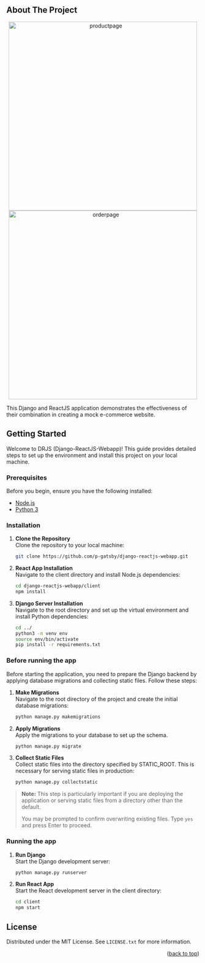 <a name="readme-top"></a>

<!-- ABOUT THE PROJECT -->

## About The Project

<div align="center"> 
<img width="492" alt="productpage" src="https://github.com/user-attachments/assets/074e29dd-8ae2-45ea-acec-cefb2cfe4409">
<img width="492" alt="orderpage" src="https://github.com/user-attachments/assets/d68758c6-b3a5-4822-9eeb-02ac2c070131">
</div>

This Django and ReactJS application demonstrates the effectiveness of their combination in creating a mock e-commerce website.

<!-- GETTING STARTED -->

## Getting Started

Welcome to DRJS (Django-ReactJS-Webapp)! This guide provides detailed steps to set up the environment and install this project on your local machine.

### Prerequisites

Before you begin, ensure you have the following installed:

- [Node.js](https://nodejs.org/)
- [Python 3](https://www.python.org/)

### Installation

1. **Clone the Repository**  
   Clone the repository to your local machine:

   ```bash
   git clone https://github.com/p-gatsby/django-reactjs-webapp.git
   ```

2. **React App Installation**  
   Navigate to the client directory and install Node.js dependencies:

   ```bash
   cd django-reactjs-webapp/client
   npm install
   ```

3. **Django Server Installation**  
   Navigate to the root directory and set up the virtual environment and install Python dependencies:

   ```bash
   cd ../
   python3 -m venv env
   source env/bin/activate
   pip install -r requirements.txt
   ```

### Before running the app

Before starting the application, you need to prepare the Django backend by applying database migrations and collecting static files. Follow these steps:

1. **Make Migrations**  
   Navigate to the root directory of the project and create the initial database migrations:

   ```bash
   python manage.py makemigrations
   ```

2. **Apply Migrations**  
   Apply the migrations to your database to set up the schema.

   ```bash
   python manage.py migrate
   ```

3. **Collect Static Files**  
   Collect static files into the directory specified by STATIC_ROOT. This is necessary for serving static files in production:

   ```bash
   python manage.py collectstatic
   ```

> **Note:** This step is particularly important if you are deploying the application or serving static files from a directory other than the default.
>
> You may be prompted to confirm overwriting existing files. Type `yes` and press Enter to proceed.

### Running the app

1. **Run Django**  
   Start the Django development server:

   ```bash
   python manage.py runserver
   ```

2. **Run React App**  
   Start the React development server in the client directory:

   ```bash
   cd client
   npm start
   ```

<!-- LICENSE -->

## License

Distributed under the MIT License. See `LICENSE.txt` for more information.

<p align="right">(<a href="#readme-top">back to top</a>)</p>
